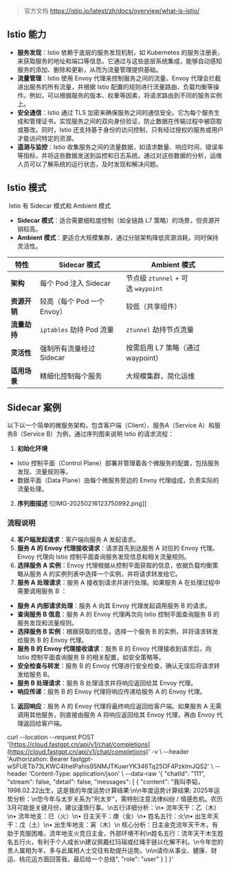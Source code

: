 >官方文档 https://istio.io/latest/zh/docs/overview/what-is-istio/

## Istio 能力
- **服务发现**：Istio 依赖于底层的服务发现机制，如 Kubernetes 的服务注册表，来获取服务的地址和端口等信息。它通过与这些底层系统集成，能够自动感知服务的添加、删除和更新，从而为流量管理提供基础。
- **流量管理**：Istio 使用 Envoy 代理来控制服务之间的流量。Envoy 代理会拦截进出服务的所有流量，并根据 Istio 配置的规则进行流量路由、负载均衡等操作。例如，可以根据服务的版本、权重等因素，将请求路由到不同的服务实例上。
- **安全通信**：Istio 通过 TLS 加密来确保服务之间的通信安全。它为每个服务生成和管理证书，实现服务之间的双向身份验证，防止数据在传输过程中被窃取或篡改。同时，Istio 还支持基于身份的访问控制，只有经过授权的服务或用户才能访问特定的资源。
- **遥测与监控**：Istio 收集服务之间的流量数据，如请求数量、响应时间、错误率等指标，并将这些数据发送到监控和日志系统。通过对这些数据的分析，运维人员可以了解系统的运行状态，及时发现和解决问题。

## Istio 模式
 Istio 有 Sidecar 模式和 Ambient 模式
- **Sidecar 模式**：适合需要细粒度控制（如全链路 L7 策略）的场景，但资源开销较高。
- **Ambient 模式**：更适合大规模集群，通过分层架构降低资源消耗，同时保持灵活性。

|**特性**|**Sidecar 模式**|**Ambient 模式**|
|---|---|---|
|**架构**|每个 Pod 注入 Sidecar|节点级 `ztunnel` + 可选 `waypoint`|
|**资源开销**|较高（每个 Pod 一个 Envoy）|较低（共享组件）|
|**流量劫持**|`iptables` 劫持 Pod 流量|`ztunnel` 劫持节点流量|
|**灵活性**|强制所有流量经过 Sidecar|按需启用 L7 策略（通过 waypoint）|
|**适用场景**|精细化控制每个服务|大规模集群，简化运维|

## Sidecar 案例
以下以一个简单的微服务架构，包含客户端（Client）、服务A（Service A）和服务B（Service B）为例，通过序列图来说明 Istio 的请求流程： 
1. **初始化环境** 
- Istio 控制平面（Control Plane）部署并管理着各个微服务的配置，包括服务发现、流量规则等。 
- 数据平面（Data Plane）由每个微服务旁边的 Envoy 代理组成，负责实际的流量处理。 
2. **序列图描述**
![[IMG-20250216123750992.png]]
### 流程说明 
4. **客户端发起请求**：客户端向服务 A 发起请求。 
5. **服务 A 的 Envoy 代理接收请求**：请求首先到达服务 A 对应的 Envoy 代理。Envoy 代理向 Istio 控制平面查询服务发现信息和相关流量规则。 
6. **选择服务 A 实例**：Envoy 代理根据从控制平面获取的信息，依据负载均衡策略从服务 A 的实例列表中选择一个实例，并将请求转发给它。
7. **服务 A 处理请求**：服务 A 接收到请求并进行处理。如果服务 A 在处理过程中需要调用服务 B ： 
- **服务 A 内部请求处理**：服务 A 向其 Envoy 代理发起调用服务 B 的请求。 
- **查询服务 B 信息**：服务 A 的 Envoy 代理再次向 Istio 控制平面查询服务 B 的服务发现和流量规则。 
- **选择服务 B 实例**：根据获取的信息，选择一个服务 B 的实例，并将请求转发给服务 B 的 Envoy 代理。 
- **服务 B 的 Envoy 代理接收请求**：服务 B 的 Envoy 代理接收到请求后，向 Istio 控制平面查询服务 B 的相关配置，如安全策略等。 
- **安全检查与转发**：服务 B 的 Envoy 代理进行安全检查，确认无误后将请求转发给服务 B。 
- **服务 B 处理请求**：服务 B 处理请求并将响应返回给其 Envoy 代理。 
- **响应传递**：服务 B 的 Envoy 代理将响应传递给服务 A 的 Envoy 代理。 
1. **返回响应**：服务 A 的 Envoy 代理将最终响应返回给客户端。如果服务 A 无需调用其他服务，则直接由服务 A 将响应返回给其 Envoy 代理，再由 Envoy 代理返回给客户端。


curl --location --request POST '[https://cloud.fastgpt.cn/api/v1/chat/completions](https://cloud.fastgpt.cn/api/v1/chat/completions)' -v \ --header 'Authorization: Bearer fastgpt-wSFUETb73LKWC4IheIPahis95NMJTKuwrYK346Tq25OF4PzkImJQS2' \ --header 'Content-Type: application/json' \ --data-raw '{ "chatId": "111", "stream": false, "detail": false, "messages": [ { "content": "我叫李韬，1998.02.22出生，这是我的年度运势计算结果:\n\n年度运势计算结果: 2025年运势分析：\n您今年与太岁关系为\"刑太岁\"，需特别注意法律纠纷 / 情感危机。农历3月可能是关键月份，建议谨慎行事。\n五行详细分析：\n• 流年天干：乙（木）\n• 流年地支：巳（火）\n• 日主天干：庚（金）\n• 姓名五行：火\n• 出生年天干：戊（土）\n• 出生年地支：寅（木）\n 核心分析：日主金克流年天干木，有助于克服困难，流年地支火克日主金，外部环境不利\n姓名五行：流年天干木生姓名五行火，有利于个人成长\n建议佩戴红玛瑙或红绳手链以化解不利。\n今年您的贵人属相为羊，多与此属相人士交往有助提升运势。\n\n请你从事业、健康、财运、桃花运方面回答我，最后给一个总结", "role": "user" } ] }'